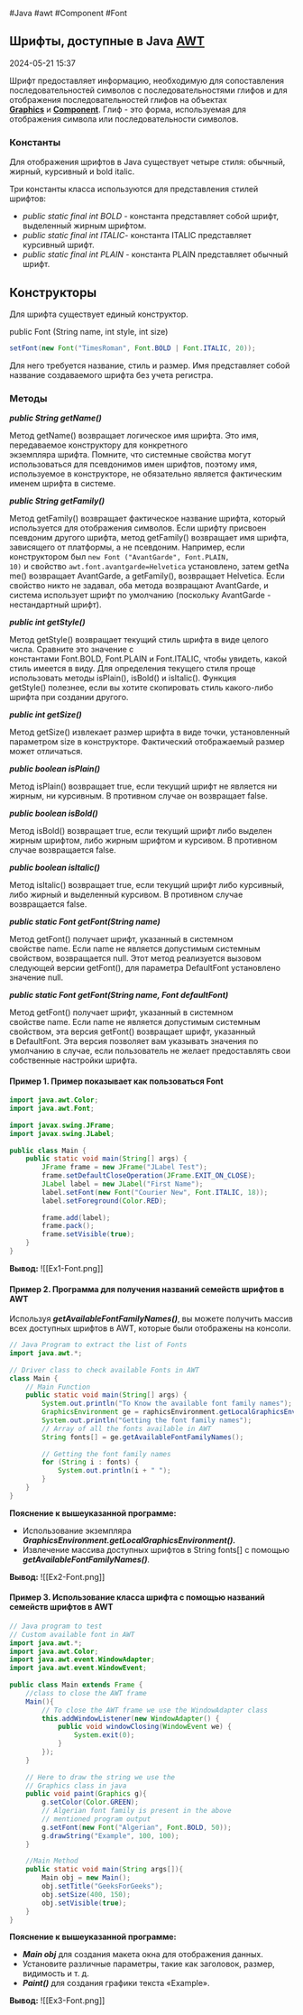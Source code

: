 #Java #awt #Component #Font

## Шрифты, доступные в Java [AWT](AWT)

2024-05-21 15:37

Шрифт предоставляет информацию, необходимую для сопоставления последовательностей символов с последовательностями глифов и для отображения последовательностей глифов на объектах **[Graphics](Graphics)** и **[Component](Component)**. Глиф - это форма, используемая для отображения символа или последовательности символов.

### Константы

Для отображения шрифтов в Java существует четыре стиля: обычный, жирный, курсивный и bold italic.

Три константы класса используются для представления стилей шрифтов:
 - _public static final int BOLD_ - константа представляет собой шрифт, выделенный жирным шрифтом.
- _public static final int ITALIC_- константа ITALIC представляет курсивный шрифт.
- _public static final int PLAIN_ - константа PLAIN представляет обычный шрифт.

## Конструкторы

Для шрифта существует единый конструктор. 

public Font (String name, int style, int size) 

```java
setFont(new Font("TimesRoman", Font.BOLD | Font.ITALIC, 20));
```
Для него требуется название, стиль и размер. Имя представляет собой название создаваемого шрифта без учета регистра.

### Методы

**_public String getName()_**

Метод getName() возвращает логическое имя шрифта. Это имя, передаваемое конструктору для конкретного экземпляра шрифта. Помните, что системные свойства могут использоваться для псевдонимов имен шрифтов, поэтому имя, используемое в конструкторе, не обязательно является фактическим именем шрифта в системе.

**_public String getFamily()_**

Метод getFamily() возвращает фактическое название шрифта, который используется для отображения символов. Если шрифту присвоен псевдоним другого шрифта, метод getFamily() возвращает имя шрифта, зависящего от платформы, а не псевдоним. Например, если конструктором был `new Font ("AvantGarde", Font.PLAIN, 10)` и свойство `awt.font.avantgarde=Helvetica` установлено, затем getName() возвращает AvantGarde, а getFamily(), возвращает Helvetica. Если свойство никто не задавал, оба метода возвращают AvantGarde, и система использует шрифт по умолчанию (поскольку AvantGarde - нестандартный шрифт).

**_public int getStyle()_**

Метод getStyle() возвращает текущий стиль шрифта в виде целого числа. Сравните это значение с константами Font.BOLD, Font.PLAIN и Font.ITALIC, чтобы увидеть, какой стиль имеется в виду. Для определения текущего стиля проще использовать методы isPlain(), isBold() и isItalic(). Функция getStyle() полезнее, если вы хотите скопировать стиль какого-либо шрифта при создании другого.

**_public int getSize()_**

Метод getSize() извлекает размер шрифта в виде точки, установленный параметром size в конструкторе. Фактический отображаемый размер может отличаться.

**_public boolean isPlain()_**

Метод isPlain() возвращает true, если текущий шрифт не является ни жирным, ни курсивным. В противном случае он возвращает false.

**_public boolean isBold()_**

Метод isBold() возвращает true, если текущий шрифт либо выделен жирным шрифтом, либо жирным шрифтом и курсивом. В противном случае возвращается false.

**_public boolean isItalic()_**

Метод isItalic() возвращает true, если текущий шрифт либо курсивный, либо жирный и выделенный курсивом. В противном случае возвращается false.

**_public static Font getFont(String name)_**

Метод getFont() получает шрифт, указанный в системном свойстве name. Если name не является допустимым системным свойством, возвращается null. Этот метод реализуется вызовом следующей версии getFont(), для параметра DefaultFont установлено значение null.

**_public static Font getFont(String name, Font defaultFont)_**

Метод getFont() получает шрифт, указанный в системном свойстве name. Если name не является допустимым системным свойством, эта версия getFont() возвращает шрифт, указанный в DefaultFont. Эта версия позволяет вам указывать значения по умолчанию в случае, если пользователь не желает предоставлять свои собственные настройки шрифта.

#### Пример 1. Пример показывает как пользоваться Font 
```java
import java.awt.Color;  
import java.awt.Font;  
  
import javax.swing.JFrame;  
import javax.swing.JLabel;  
  
public class Main {  
    public static void main(String[] args) {  
        JFrame frame = new JFrame("JLabel Test");  
        frame.setDefaultCloseOperation(JFrame.EXIT_ON_CLOSE);  
        JLabel label = new JLabel("First Name");  
        label.setFont(new Font("Courier New", Font.ITALIC, 18));  
        label.setForeground(Color.RED);  
  
        frame.add(label); 
        frame.pack();  
        frame.setVisible(true);  
    }  
}
```
**Вывод:**
![[Ex1-Font.png]]

#### Пример 2. Программа для получения названий семейств шрифтов в AWT

Используя _**getAvailableFontFamilyNames()**_, вы можете получить массив всех доступных шрифтов в AWT, которые были отображены на консоли.
```java
// Java Program to extract the list of Fonts  
import java.awt.*;  
  
// Driver class to check available Fonts in AWT  
class Main {  
    // Main Function  
    public static void main(String[] args) {  
        System.out.println("To Know the available font family names");  
        GraphicsEnvironment ge = raphicsEnvironment.getLocalGraphicsEnvironment();    
        System.out.println("Getting the font family names");  
        // Array of all the fonts available in AWT  
        String fonts[] = ge.getAvailableFontFamilyNames();  
  
        // Getting the font family names  
        for (String i : fonts) {  
            System.out.println(i + " ");  
        }  
    }  
}
```
**Пояснение к вышеуказанной программе:**
- Использование экземпляра _**GraphicsEnvironment.getLocalGraphicsEnvironment().**_
- Извлечение массива доступных шрифтов в String fonts[] с помощью _**getAvailableFontFamilyNames()**_.

**Вывод:**
![[Ex2-Font.png]]

#### Пример 3. Использование класса шрифта с помощью названий семейств шрифтов в AWT

```java
// Java program to test  
// Custom available font in AWT  
import java.awt.*;  
import java.awt.Color;  
import java.awt.event.WindowAdapter;  
import java.awt.event.WindowEvent;  
  
public class Main extends Frame {  
    //class to close the AWT frame  
    Main(){  
        // To close the AWT frame we use the WindowAdapter class  
        this.addWindowListener(new WindowAdapter() {  
            public void windowClosing(WindowEvent we) {  
                System.exit(0);  
            }  
        });  
    }  
  
    // Here to draw the string we use the  
    // Graphics class in java    
    public void paint(Graphics g){  
        g.setColor(Color.GREEN);  
        // Algerian font family is present in the above  
        // mentioned program output        
        g.setFont(new Font("Algerian", Font.BOLD, 50));  
        g.drawString("Example", 100, 100);  
    }  
  
    //Main Method  
    public static void main(String args[]){  
        Main obj = new Main();  
        obj.setTitle("GeeksForGeeks");  
        obj.setSize(400, 150);  
        obj.setVisible(true);  
    }  
}
```
**Пояснение к вышеуказанной программе:**
- _**Main obj**_ для создания макета окна для отображения данных.
- Установите различные параметры, такие как заголовок, размер, видимость и т. д.
- _**Paint()**_ для создания графики текста «Example».

**Вывод:**
![[Ex3-Font.png]]

